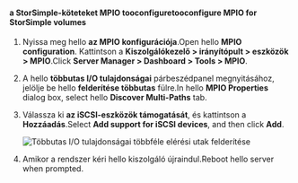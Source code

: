 #### <a name="tooconfigure-mpio-for-storsimple-volumes"></a><span data-ttu-id="b5fce-101">a StorSimple-köteteket MPIO tooconfigure</span><span class="sxs-lookup"><span data-stu-id="b5fce-101">tooconfigure MPIO for StorSimple volumes</span></span>
1. <span data-ttu-id="b5fce-102">Nyissa meg hello **az MPIO konfigurációja**.</span><span class="sxs-lookup"><span data-stu-id="b5fce-102">Open hello **MPIO configuration**.</span></span> <span data-ttu-id="b5fce-103">Kattintson a **Kiszolgálókezelő > irányítópult > eszközök > MPIO**.</span><span class="sxs-lookup"><span data-stu-id="b5fce-103">Click **Server Manager > Dashboard > Tools > MPIO**.</span></span>
2. <span data-ttu-id="b5fce-104">A hello **többutas I/O tulajdonságai** párbeszédpanel megnyitásához, jelölje be hello **felderítése többutas** fülre.</span><span class="sxs-lookup"><span data-stu-id="b5fce-104">In hello **MPIO Properties** dialog box, select hello **Discover Multi-Paths** tab.</span></span>
3. <span data-ttu-id="b5fce-105">Válassza ki **az iSCSI-eszközök támogatását**, és kattintson a **Hozzáadás**.</span><span class="sxs-lookup"><span data-stu-id="b5fce-105">Select **Add support for iSCSI devices**, and then click **Add**.</span></span>  
   
    ![Többutas I/O tulajdonságai többféle elérési utak felderítése](./media/storsimple-configure-mpio-volumes/IC741003.png)
4. <span data-ttu-id="b5fce-107">Amikor a rendszer kéri hello kiszolgáló újraindul.</span><span class="sxs-lookup"><span data-stu-id="b5fce-107">Reboot hello server when prompted.</span></span>

